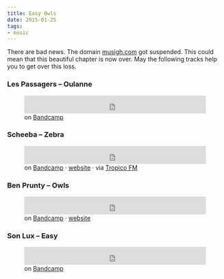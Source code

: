 ```yaml
---
title: Easy Owls
date: 2015-01-25
tags:
- music
---
```

There are bad news. The domain <a href="http://musigh.com">musigh.com</a> got suspended. This could mean that this beautiful chapter is now over. May the following tracks help you to get over this loss.

### Les Passagers – Oulanne

<figure>
  <iframe style="border: 0; width: 100%; height: 42px;" src="http://bandcamp.com/EmbeddedPlayer/album=1600847448/size=small/bgcol=ffffff/track=3497238414/transparent=true/" seamless><a href="http://souterraine.biz/album/les-passagers-mostla-tape">Les Passagers – Mostla Tape</a></iframe>
  <figcaption>on <a href="http://souterraine.biz/track/oulanne-2">Bandcamp</a></figcaption>
</figure>

### Scheeba – Zebra

<figure>
  <iframe style="border: 0; width: 100%; height: 42px;" src="https://bandcamp.com/EmbeddedPlayer/album=1969881413/size=small/bgcol=ffffff/track=2367981367/transparent=true/" seamless><a href="http://scheeba.bandcamp.com/album/queen-of-scheeba">Scheeba – Zebra</a></iframe>
  <figcaption>on <a href="https://scheeba.bandcamp.com/track/zebra">Bandcamp</a> · <a href="http://www.scheeba.com/">website</a> · via <a href="http://tropicofm.com/2015/01/queen-of-scheeba/">Tropico FM</a></figcaption>
</figure>

### Ben Prunty – Owls

<figure>
  <iframe style="border: 0; width: 100%; height: 42px;" src="https://bandcamp.com/EmbeddedPlayer/album=937213978/size=small/bgcol=ffffff/track=2179481739/transparent=true/" seamless><a href="http://benprunty.bandcamp.com/album/gravity-ghost-soundtrack">Ben Prunty – Owls</a></iframe>
  <figcaption>on <a href="https://benprunty.bandcamp.com/track/owls">Bandcamp</a> · <a href="http://benprunty.com/">website</a></figcaption>
</figure>

### Son Lux – Easy

<figure>
  <iframe style="border: 0; width: 100%; height: 42px;" src="http://bandcamp.com/EmbeddedPlayer/album=2715593272/size=small/bgcol=ffffff/track=1455678839/transparent=true/" seamless><a href="http://music.sonluxmusic.com/album/lanterns">Son Lux – Easy</a></iframe>
  <figcaption>on <a href="http://music.sonluxmusic.com/track/easy">Bandcamp</a></figcaption>
</figure>
